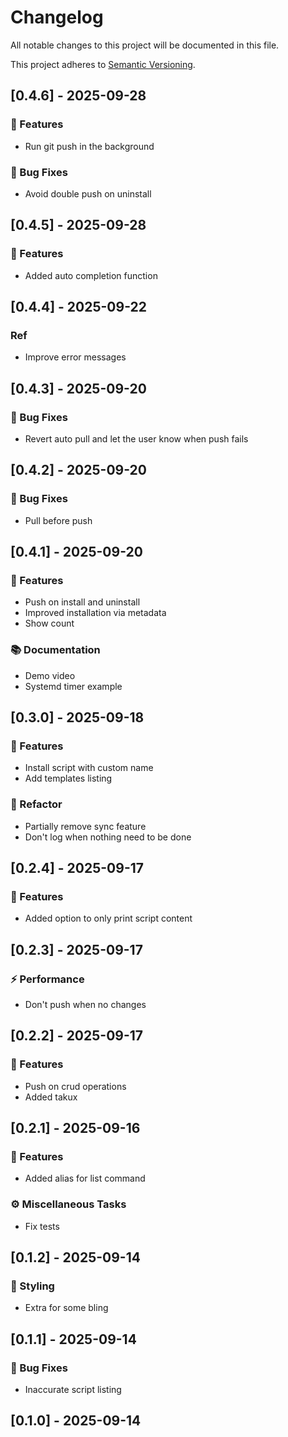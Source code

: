 # Changelog

All notable changes to this project will be documented in this file.

This project adheres to [Semantic Versioning](https://semver.org/spec/v2.0.0.html).

## [0.4.6] - 2025-09-28

### 🚀 Features

- Run git push in the background

### 🐛 Bug Fixes

- Avoid double push on uninstall

## [0.4.5] - 2025-09-28

### 🚀 Features

- Added auto completion function

## [0.4.4] - 2025-09-22

### Ref

- Improve error messages

## [0.4.3] - 2025-09-20

### 🐛 Bug Fixes

- Revert auto pull and let the user know when push fails

## [0.4.2] - 2025-09-20

### 🐛 Bug Fixes

- Pull before push

## [0.4.1] - 2025-09-20

### 🚀 Features

- Push on install and uninstall
- Improved installation via metadata
- Show count

### 📚 Documentation

- Demo video
- Systemd timer example

## [0.3.0] - 2025-09-18

### 🚀 Features

- Install script with custom name
- Add templates listing

### 🚜 Refactor

- Partially remove sync feature
- Don't log when nothing need to be done

## [0.2.4] - 2025-09-17

### 🚀 Features

- Added option to only print script content

## [0.2.3] - 2025-09-17

### ⚡ Performance

- Don't push when no changes

## [0.2.2] - 2025-09-17

### 🚀 Features

- Push on crud operations
- Added takux

## [0.2.1] - 2025-09-16

### 🚀 Features

- Added alias for list command

### ⚙️ Miscellaneous Tasks

- Fix tests

## [0.1.2] - 2025-09-14

### 🎨 Styling

- Extra for some bling

## [0.1.1] - 2025-09-14

### 🐛 Bug Fixes

- Inaccurate script listing

## [0.1.0] - 2025-09-14

<!-- generated by git-cliff -->
